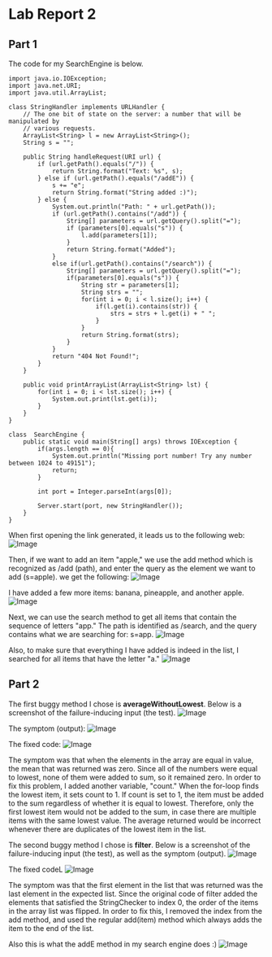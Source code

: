 # **Lab Report 2**

## **Part 1**
The code for my SearchEngine is below.
```
import java.io.IOException;
import java.net.URI;
import java.util.ArrayList;

class StringHandler implements URLHandler {
    // The one bit of state on the server: a number that will be manipulated by
    // various requests.
    ArrayList<String> l = new ArrayList<String>();
    String s = "";
    
    public String handleRequest(URI url) {
        if (url.getPath().equals("/")) {
            return String.format("Text: %s", s);
        } else if (url.getPath().equals("/addE")) {
            s += "e";
            return String.format("String added :)");
        } else {
            System.out.println("Path: " + url.getPath());
            if (url.getPath().contains("/add")) {
                String[] parameters = url.getQuery().split("=");
                if (parameters[0].equals("s")) {
                    l.add(parameters[1]);
                }
                return String.format("Added");
            }
            else if(url.getPath().contains("/search")) {
                String[] parameters = url.getQuery().split("=");
                if(parameters[0].equals("s")) {
                    String str = parameters[1];
                    String strs = "";
                    for(int i = 0; i < l.size(); i++) {
                        if(l.get(i).contains(str)) {
                            strs = strs + l.get(i) + " "; 
                        }
                    }
                    return String.format(strs);
                }
            }
            return "404 Not Found!";
        }
    }

    public void printArrayList(ArrayList<String> lst) {
        for(int i = 0; i < lst.size(); i++) {
            System.out.print(lst.get(i));
        }
    }
}

class  SearchEngine {
    public static void main(String[] args) throws IOException {
        if(args.length == 0){
            System.out.println("Missing port number! Try any number between 1024 to 49151");
            return;
        }

        int port = Integer.parseInt(args[0]);

        Server.start(port, new StringHandler());
    }
}
```
When first opening the link generated, it leads us to the following web:
![Image](https://user-images.githubusercontent.com/47935429/195967456-773e1b46-f297-45eb-acac-f52edfa28ee2.png)

Then, if we want to add an item "apple," we use the add method which is recognized as /add (path), and enter the query as the element we want to add (s=apple).  we get the following:
![Image](https://user-images.githubusercontent.com/47935429/195967494-100344d3-5875-4349-9989-27a1b4569011.png)

I have added a few more items: banana, pineapple, and another apple.
![Image](https://user-images.githubusercontent.com/47935429/195967503-947d10fa-311c-4ba6-a8a9-46ed5135c1ae.png)

Next, we can use the search method to get all items that contain the sequence of letters "app." The path is identified as /search, and the query contains what we are searching for: s=app.
![Image](https://user-images.githubusercontent.com/47935429/195967510-a2f7be5c-8670-4a78-a4e3-a04377c99066.png)

Also, to make sure that everything I have added is indeed in the list, I searched for all items that have the letter "a."
![Image](https://user-images.githubusercontent.com/47935429/195967517-d24fe52c-6d40-4369-81c4-33340b378662.png)


## **Part 2**
The first buggy method I chose is **averageWithoutLowest**. Below is a screenshot of the failure-inducing input (the test).
![Image](https://user-images.githubusercontent.com/47935429/195968156-dd4f4af7-28c2-42b9-8871-dca15c7d9019.png)

The symptom (output):
![Image](https://user-images.githubusercontent.com/47935429/195968301-4121bb7b-fc30-4263-b8ce-213490bd43e6.png)

The fixed code:
![Image](https://user-images.githubusercontent.com/47935429/195968353-227eafb4-b738-49f3-b91d-7c645248982d.png)

The symptom was that when the elements in the array are equal in value, the mean that was returned was zero. Since all of the numbers were equal to lowest, none of them were added to sum, so it remained zero. In order to fix this problem, I added another variable, "count." When the for-loop finds the lowest item, it sets count to 1. If count is set to 1, the item must be added to the sum regardless of whether it is equal to lowest. Therefore, only the first lowest item would not be added to the sum, in case there are multiple items with the same lowest value.
The average returned would be incorrect whenever there are duplicates of the lowest item in the list. 


The second buggy method I chose is **filter**. Below is a screenshot of the failure-inducing input (the test), as well as the symptom (output).
![Image](https://user-images.githubusercontent.com/47935429/195969051-ce79bb08-7b6d-41de-860b-25e7e3dc9c1f.png)

The fixed codeL
![Image](https://user-images.githubusercontent.com/47935429/195969060-e37c3601-e276-4948-81c4-7995b2571320.png)

The symptom was that the first element in the list that was returned was the last element in the expected list. Since the original code of filter added the elements that satisfied the StringChecker to index 0, the order of the items in the array list was flipped. In order to fix this, I removed the index from the add method, and used the regular add(item) method which always adds the item to the end of the list.






Also this is what the addE method in my search engine does :)
![Image](https://user-images.githubusercontent.com/47935429/195969308-f1002a2a-373c-4088-9cb9-92757295667f.png)
